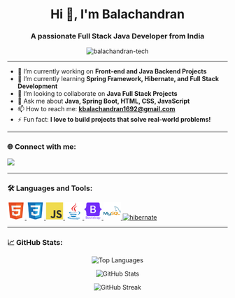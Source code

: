 <h1 align="center">Hi 👋, I'm Balachandran</h1>
<h3 align="center">A passionate Full Stack Java Developer from India</h3>

<p align="center">
  <img src="https://komarev.com/ghpvc/?username=balachandran-tech&label=Profile%20views&color=0e75b6&style=flat" alt="balachandran-tech" />
</p>

---

- 🔭 I’m currently working on **Front-end and Java Backend Projects**
- 🌱 I’m currently learning **Spring Framework, Hibernate, and Full Stack Development**
- 👯 I’m looking to collaborate on **Java Full Stack Projects**
- 💬 Ask me about **Java, Spring Boot, HTML, CSS, JavaScript**
- 📫 How to reach me: **kbalachandran1692@gmail.com**
- ⚡ Fun fact: **I love to build projects that solve real-world problems!**

---

<h3 align="left">🌐 Connect with me:</h3>
<p align="left">
  <a href="mailto:kbalachandran1692@gmail.com"><img src="https://img.shields.io/badge/Gmail-D14836?style=for-the-badge&logo=gmail&logoColor=white"/></a>
</p>

---

<h3 align="left">🛠️ Languages and Tools:</h3>
<p align="left">
  <a href="https://www.w3.org/html/" target="_blank"> <img src="https://raw.githubusercontent.com/devicons/devicon/master/icons/html5/html5-original.svg" alt="html5" width="40" height="40"/> </a>
  <a href="https://www.w3schools.com/css/" target="_blank"> <img src="https://raw.githubusercontent.com/devicons/devicon/master/icons/css3/css3-original.svg" alt="css3" width="40" height="40"/> </a>
  <a href="https://developer.mozilla.org/en-US/docs/Web/JavaScript" target="_blank"> <img src="https://raw.githubusercontent.com/devicons/devicon/master/icons/javascript/javascript-original.svg" alt="javascript" width="40" height="40"/> </a>
  <a href="https://www.java.com/" target="_blank"> <img src="https://raw.githubusercontent.com/devicons/devicon/master/icons/java/java-original.svg" alt="java" width="40" height="40"/> </a>
  <a href="https://getbootstrap.com/" target="_blank"> <img src="https://raw.githubusercontent.com/devicons/devicon/master/icons/bootstrap/bootstrap-plain-wordmark.svg" alt="bootstrap" width="40" height="40"/> </a>
  <a href="https://www.mysql.com/" target="_blank"> <img src="https://raw.githubusercontent.com/devicons/devicon/master/icons/mysql/mysql-original-wordmark.svg" alt="mysql" width="40" height="40"/> </a>
  <a href="https://hibernate.org/" target="_blank"> <img src="https://upload.wikimedia.org/wikipedia/commons/2/22/Hibernate_logo_a.png" alt="hibernate" width="40" height="40"/> </a>
</p>

---

<h3 align="left">📈 GitHub Stats:</h3>
<p align="center">
  <img src="https://github-readme-stats.vercel.app/api/top-langs?username=balachandran-tech&show_icons=true&locale=en&layout=compact" alt="Top Languages" />
</p>

<p align="center">
  <img src="https://github-readme-stats.vercel.app/api?username=balachandran-tech&show_icons=true&locale=en" alt="GitHub Stats" />
</p>

<p align="center">
  <img src="https://github-readme-streak-stats.herokuapp.com/?user=balachandran-tech" alt="GitHub Streak" />
</p>
